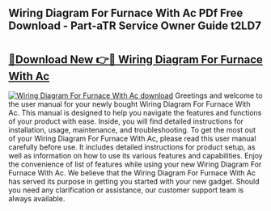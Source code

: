 ## Wiring Diagram For Furnace With Ac PDf Free Download - Part-aTR Service Owner Guide t2LD7

# <h2><a href="http://dfqd0y.blite.top/?on=Wiring+Diagram+For+Furnace+With+Ac">🔗Download New 👉🔴 Wiring Diagram For Furnace With Ac</a></h2>

[![Wiring Diagram For Furnace With Ac download](https://i.imgur.com/lujVjoI.png)](http://dfqd0y.blite.top/?on=Wiring+Diagram+For+Furnace+With+Ac)
Greetings and welcome to the user manual for your newly bought Wiring Diagram For Furnace With Ac. This manual is designed to help you navigate the features and functions of your product with ease. Inside, you will find detailed instructions for installation, usage, maintenance, and troubleshooting. To get the most out of your Wiring Diagram For Furnace With Ac, please read this user manual carefully before use. It includes detailed instructions for product setup, as well as information on how to use its various features and capabilities. Enjoy the convenience of list of features while using your new Wiring Diagram For Furnace With Ac. We believe that the Wiring Diagram For Furnace With Ac has served its purpose in getting you started with your new gadget. Should you need any clarification or assistance, our customer support team is always available.
